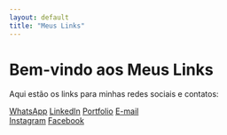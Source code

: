 ```yaml
---
layout: default
title: "Meus Links"
---
```


# Bem-vindo aos Meus Links

Aqui estão os links para minhas redes sociais e contatos:

<div class="button-container">

  <a href="wa.me/555599234484" class="button">WhatsApp</a>
  <a href="www.linkedin.com/in/jessikacatharinajardimrodrigues" class="button">LinkedIn</a>
  <a href="https://instagram.com/seu-perfil" class="button">Portfolio</a>
  <a href="mailto:jessikacjrodrigues@gmail.com" class="button">E-mail</a>  
  <a href="https://www.instagram.com/jessika.cjr?igsh=MW4wYWJsa2N0dnphZQ%3D%3D&utm_source=qr" class="button">Instagram</a>
  <a href="https://www.facebook.com/jessika.rodrigues.9421450/" class="button">Facebook</a>
</div>
